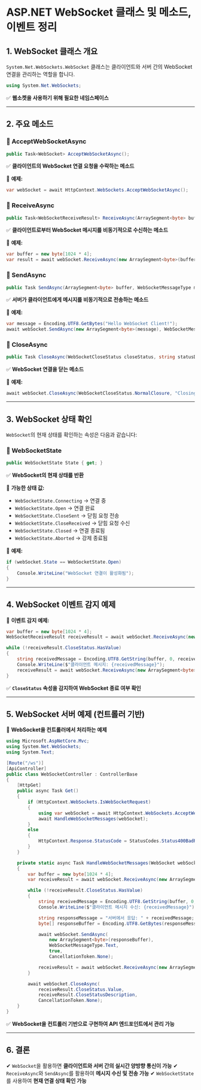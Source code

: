 # ASP.NET WebSocket 클래스 및 메소드, 이벤트 정리

## 1. WebSocket 클래스 개요

`System.Net.WebSockets.WebSocket` 클래스는 클라이언트와 서버 간의 WebSocket 연결을 관리하는 역할을 합니다.

```csharp
using System.Net.WebSockets;
```

✅ **웹소켓을 사용하기 위해 필요한 네임스페이스**

---

## 2. 주요 메소드

### **🔹 AcceptWebSocketAsync**

```csharp
public Task<WebSocket> AcceptWebSocketAsync();
```

✅ **클라이언트의 WebSocket 연결 요청을 수락하는 메소드**

📌 **예제:**

```csharp
var webSocket = await HttpContext.WebSockets.AcceptWebSocketAsync();
```

### **🔹 ReceiveAsync**

```csharp
public Task<WebSocketReceiveResult> ReceiveAsync(ArraySegment<byte> buffer, CancellationToken cancellationToken);
```

✅ **클라이언트로부터 WebSocket 메시지를 비동기적으로 수신하는 메소드**

📌 **예제:**

```csharp
var buffer = new byte[1024 * 4];
var result = await webSocket.ReceiveAsync(new ArraySegment<byte>(buffer), CancellationToken.None);
```

### **🔹 SendAsync**

```csharp
public Task SendAsync(ArraySegment<byte> buffer, WebSocketMessageType messageType, bool endOfMessage, CancellationToken cancellationToken);
```

✅ **서버가 클라이언트에게 메시지를 비동기적으로 전송하는 메소드**

📌 **예제:**

```csharp
var message = Encoding.UTF8.GetBytes("Hello WebSocket Client!");
await webSocket.SendAsync(new ArraySegment<byte>(message), WebSocketMessageType.Text, true, CancellationToken.None);
```

### **🔹 CloseAsync**

```csharp
public Task CloseAsync(WebSocketCloseStatus closeStatus, string statusDescription, CancellationToken cancellationToken);
```

✅ **WebSocket 연결을 닫는 메소드**

📌 **예제:**

```csharp
await webSocket.CloseAsync(WebSocketCloseStatus.NormalClosure, "Closing connection", CancellationToken.None);
```

---

## 3. WebSocket 상태 확인

`WebSocket`의 현재 상태를 확인하는 속성은 다음과 같습니다:

### **🔹 WebSocketState**

```csharp
public WebSocketState State { get; }
```

✅ **WebSocket의 현재 상태를 반환**

📌 **가능한 상태 값:**

- `WebSocketState.Connecting` → 연결 중
- `WebSocketState.Open` → 연결 완료
- `WebSocketState.CloseSent` → 닫힘 요청 전송
- `WebSocketState.CloseReceived` → 닫힘 요청 수신
- `WebSocketState.Closed` → 연결 종료됨
- `WebSocketState.Aborted` → 강제 종료됨

📌 **예제:**

```csharp
if (webSocket.State == WebSocketState.Open)
{
    Console.WriteLine("WebSocket 연결이 활성화됨");
}
```

---

## 4. WebSocket 이벤트 감지 예제

📌 **이벤트 감지 예제:**

```csharp
var buffer = new byte[1024 * 4];
WebSocketReceiveResult receiveResult = await webSocket.ReceiveAsync(new ArraySegment<byte>(buffer), CancellationToken.None);

while (!receiveResult.CloseStatus.HasValue)
{
    string receivedMessage = Encoding.UTF8.GetString(buffer, 0, receiveResult.Count);
    Console.WriteLine($"클라이언트 메시지: {receivedMessage}");
    receiveResult = await webSocket.ReceiveAsync(new ArraySegment<byte>(buffer), CancellationToken.None);
}
```

✅ **`CloseStatus` 속성을 감지하여 WebSocket 종료 여부 확인**

---

## 5. WebSocket 서버 예제 (컨트롤러 기반)

📌 **WebSocket을 컨트롤러에서 처리하는 예제**

```csharp
using Microsoft.AspNetCore.Mvc;
using System.Net.WebSockets;
using System.Text;

[Route("/ws")]
[ApiController]
public class WebSocketController : ControllerBase
{
    [HttpGet]
    public async Task Get()
    {
        if (HttpContext.WebSockets.IsWebSocketRequest)
        {
            using var webSocket = await HttpContext.WebSockets.AcceptWebSocketAsync();
            await HandleWebSocketMessages(webSocket);
        }
        else
        {
            HttpContext.Response.StatusCode = StatusCodes.Status400BadRequest;
        }
    }

    private static async Task HandleWebSocketMessages(WebSocket webSocket)
    {
        var buffer = new byte[1024 * 4];
        var receiveResult = await webSocket.ReceiveAsync(new ArraySegment<byte>(buffer), CancellationToken.None);

        while (!receiveResult.CloseStatus.HasValue)
        {
            string receivedMessage = Encoding.UTF8.GetString(buffer, 0, receiveResult.Count);
            Console.WriteLine($"클라이언트 메시지 수신: {receivedMessage}");

            string responseMessage = "서버에서 응답: " + receivedMessage;
            byte[] responseBuffer = Encoding.UTF8.GetBytes(responseMessage);

            await webSocket.SendAsync(
                new ArraySegment<byte>(responseBuffer),
                WebSocketMessageType.Text,
                true,
                CancellationToken.None);

            receiveResult = await webSocket.ReceiveAsync(new ArraySegment<byte>(buffer), CancellationToken.None);
        }

        await webSocket.CloseAsync(
            receiveResult.CloseStatus.Value,
            receiveResult.CloseStatusDescription,
            CancellationToken.None);
    }
}
```

✅ **WebSocket을 컨트롤러 기반으로 구현하여 API 엔드포인트에서 관리 가능**

---

## 6. 결론

✔ `WebSocket`을 활용하면 **클라이언트와 서버 간의 실시간 양방향 통신이 가능**
✔ `ReceiveAsync`와 `SendAsync`를 활용하여 **메시지 수신 및 전송 가능**
✔ `WebSocketState`를 사용하여 **현재 연결 상태 확인 가능**
